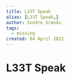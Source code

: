 ```yaml
---
title: L33T Speak
alias: [L33T Speak,]
author: Sondre Grønås
tags:
  - missing
created: 04 April 2022
---
```

# L33T Speak
